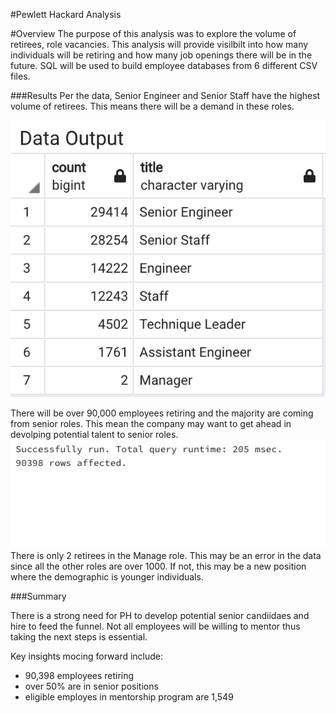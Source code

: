 #Pewlett Hackard Analysis

#Overview
The purpose of this analysis was to explore the volume of retirees, role vacancies. This analysis will provide visilbilt into how many individuals will be retiring and how many job openings there will be in the future. SQL will be used to build employee databases from 6 different CSV files.

###Results
Per the data, Senior Engineer and Senior Staff have the highest volume of retirees. This means there will be a demand in these roles.

![](./resources/count_dept.png)

There will be over 90,000 employees retiring and the majority are coming from senior roles. This mean the company may want to get ahead in devolping potential talent to senior roles. ![](./resources/rows_count.png)
There is only 2 retirees in the Manage role. This may be an error in the data since all the other roles are over 1000. If not, this may be a new position where the demographic is younger individuals.



###Summary

There is a strong need for PH to develop potential senior candiidaes and hire to feed the funnel. Not all employees will be willing to mentor thus taking the next steps is essential. 

Key insights mocing forward include:

- 90,398 employees retiring
- over 50% are in senior positions  
- eligible employes in mentorship program are 1,549



